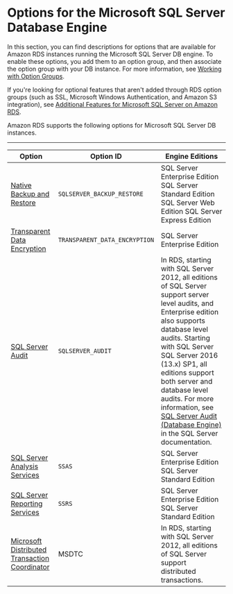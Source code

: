 # Options for the Microsoft SQL Server Database Engine<a name="Appendix.SQLServer.Options"></a>

In this section, you can find descriptions for options that are available for Amazon RDS instances running the Microsoft SQL Server DB engine\. To enable these options, you add them to an option group, and then associate the option group with your DB instance\. For more information, see [Working with Option Groups](USER_WorkingWithOptionGroups.md)\. 

If you're looking for optional features that aren't added through RDS option groups \(such as SSL, Microsoft Windows Authentication, and Amazon S3 integration\), see [Additional Features for Microsoft SQL Server on Amazon RDS](User.SQLServer.AdditionalFeatures.md)\.

Amazon RDS supports the following options for Microsoft SQL Server DB instances\. 


****  

| Option | Option ID | Engine Editions | 
| --- | --- | --- | 
|  [Native Backup and Restore](Appendix.SQLServer.Options.BackupRestore.md)  |  `SQLSERVER_BACKUP_RESTORE`  |  SQL Server Enterprise Edition SQL Server Standard Edition SQL Server Web Edition SQL Server Express Edition  | 
|  [Transparent Data Encryption](Appendix.SQLServer.Options.TDE.md)  |  `TRANSPARENT_DATA_ENCRYPTION`  |  SQL Server Enterprise Edition | 
|  [SQL Server Audit](Appendix.SQLServer.Options.Audit.md)  |  `SQLSERVER_AUDIT`  |  In RDS, starting with SQL Server 2012, all editions of SQL Server support server level audits, and Enterprise edition also supports database level audits\.  Starting with SQL Server SQL Server 2016 \(13\.x\) SP1, all editions support both server and database level audits\.  For more information, see [SQL Server Audit \(Database Engine\)](https://docs.microsoft.com/sql/relational-databases/security/auditing/sql-server-audit-database-engine?view=sql-server-2017) in the SQL Server documentation\. | 
|  [SQL Server Analysis Services](Appendix.SQLServer.Options.SSAS.md)  |  `SSAS`  |  SQL Server Enterprise Edition SQL Server Standard Edition  | 
|  [SQL Server Reporting Services](Appendix.SQLServer.Options.SSRS.md)  |  `SSRS`  |  SQL Server Enterprise Edition SQL Server Standard Edition  | 
|  [Microsoft Distributed Transaction Coordinator](Appendix.SQLServer.Options.MSDTC.md)  | MSDTC | In RDS, starting with SQL Server 2012, all editions of SQL Server support distributed transactions\. | 